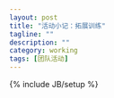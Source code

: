 ```yaml
---
layout: post
title: "活动小记：拓展训练"
tagline: ""
description: ""
category: working
tags: [团队活动]
---
```

{% include JB/setup %}

